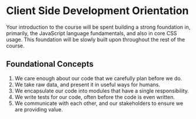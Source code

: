# Client Side Development Orientation

Your introduction to the course will be spent building a strong foundation in, primarily, the JavaScript language fundamentals, and also in core CSS usage. This foundation will be slowly built upon throughout the rest of the course.

## Foundational Concepts

1. We care enough about our code that we carefully plan before we do.
1. We take raw data, and present it in useful ways for humans.
1. We encapsulate our code into modules that have a single responsibility.
1. We write tests for our code, often before the code is even written.
1. We communicate with each other, and our stakeholders to ensure we are providing value.
